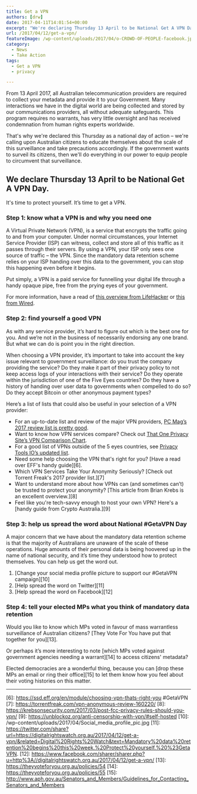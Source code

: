 ```yaml
---
title: Get a VPN
authors: [drw]
date: 2017-04-11T14:01:54+00:00
excerpt: "We're declaring Thursday 13 April to be National Get A VPN Day. It's time to protect yourself."
url: /2017/04/12/get-a-vpn/
featureImage: /wp-content/uploads/2017/04/o-CROWD-OF-PEOPLE-facebook.jpg
category:
  - News
  - Take Action
tags:
  - Get a VPN
  - privacy

---
```

<span style="font-weight: 400;">From 13 April 2017, all Australian telecommunication providers are required to collect your metadata and provide it to your Government. Many interactions we have in the digital world are being collected and stored by our communications providers, all without adequate safeguards. This program requires no warrants, has very little oversight and has received condemnation from human rights experts worldwide.</span>

<span style="font-weight: 400;">That's why we're declared this Thursday as a national day of action &#8211; we're calling upon Australian citizens to educate themselves about the scale of this surveillance and take precautions accordingly. If the government wants to surveil its citizens, then we'll do everything in our power to equip people to circumvent that surveillance.</span>

## **We declare Thursday 13 April to be National Get A VPN Day.**

<span style="font-weight: 400;">It's time to protect yourself. It&#8217;s time to get a VPN.</span>



### **Step 1: know what a VPN is and why you need one**

A Virtual Private Network (VPN), is a service that encrypts the traffic going to and from your computer. Under normal circumstances, your Internet Service Provider (ISP) can witness, collect and store all of this traffic as it passes through their servers. By using a VPN, your ISP only sees one source of traffic &#8211; the VPN. Since the mandatory data retention scheme relies on your ISP handing over this data to the government, you can stop this happening even before it begins.

Put simply, a VPN is a paid service for funnelling your digital life through a handy opaque pipe, free from the prying eyes of your government.

For more information, have a read of [this overview from LifeHacker][1] or [this from Wired][2].

####

### **Step 2: find yourself a good VPN**

As with any service provider, it&#8217;s hard to figure out which is the best one for you. And we&#8217;re not in the business of necessarily endorsing any one brand. But what we can do is point you in the right direction.

When choosing a VPN provider, it&#8217;s important to take into account the key issue relevant to government surveillance: do you trust the company providing the service? Do they make it part of their privacy policy to not keep access logs of your interactions with their service? Do they operate within the jurisdiction of one of the Five Eyes countries? Do they have a history of handing over user data to governments when compelled to do so? Do they accept Bitcoin or other anonymous payment types?

Here&#8217;s a list of lists that could also be useful in your selection of a VPN provider:

  * For an up-to-date list and review of the major VPN providers, [PC Mag&#8217;s 2017 review list is pretty good][3].
  * Want to know how VPN services compare? Check out [That One Privacy Site&#8217;s VPN Comparison Chart][4].
  * For a good list of VPNs outside of the 5 eyes countries, see [Privacy Tools IO&#8217;s updated list][5].
  * Need some help choosing the VPN that's right for you? [Have a read over EFF's handy guide][6].
  * Which VPN Services Take Your Anonymity Seriously? [Check out Torrent Freak's 2017 provider list.][7]
  * Want to understand more about how VPNs can (and sometimes can&#8217;t) be trusted to protect your anonymity? [This article from Brian Krebs is an excellent overview.][8]
  * Feel like you're tech-savvy enough to host your own VPN? Here's a [handy guide from Crypto Australia.][9]

####

### **Step 3: help us spread the word about National #GetaVPN Day**

A major concern that we have about the mandatory data retention scheme is that the majority of Australians are unaware of the scale of these operations. Huge amounts of their personal data is being hoovered up in the name of national security, and it&#8217;s time they understood how to protect themselves. You can help us get the word out.

  1. [Change your social media profile picture to support our #GetaVPN campaign][10]
  2. [Help spread the word on Twitter][11]
  3. [Help spread the word on Facebook][12]



### **Step 4: tell your elected MPs what you think of mandatory data retention**

Would you like to know which MPs voted in favour of mass warrantless surveillance of Australian citizens? [They Vote For You have put that together for you][13].

Or perhaps it&#8217;s more interesting to note [which MPs voted against government agencies needing a warrant][14] to access citizens' metadata?

Elected democracies are a wonderful thing, because you can [drop these MPs an email or ring their office][15] to let them know how you feel about their voting histories on this matter.



* * *

 [1]: https://www.lifehacker.com.au/2017/03/what-is-a-vpn/
 [2]: https://www.wired.com/2017/03/want-use-vpn-protect-privacy-start/
 [3]: http://au.pcmag.com/software/138/guide/the-best-vpn-services-of-2017
 [4]: https://thatoneprivacysite.net/vpn-comparison-chart/
 [5]: https://privacytoolsio.github.io/privacytools.io/#vpn
 [6]: https://ssd.eff.org/en/module/choosing-vpn-thats-right-you #GetaVPN
 [7]: https://torrentfreak.com/vpn-anonymous-review-160220/
 [8]: https://krebsonsecurity.com/2017/03/post-fcc-privacy-rules-should-you-vpn/
 [9]: https://unblockoz.org/anti-censorship-with-vpn/#self-hosted
 [10]: /wp-content/uploads/2017/04/Social_media_profile_pic.jpg
 [11]: https://twitter.com/share?url=https://digitalrightswatch.org.au/2017/04/12/get-a-vpn/&related=Digital%20Rights%20Watch&text=Mandatory%20data%20retention%20begins%20this%20week.%20Protect%20yourself.%20%23GetaVPN.
 [12]: https://www.facebook.com/sharer/sharer.php?u=http%3A//digitalrightswatch.org.au/2017/04/12/get-a-vpn/
 [13]: https://theyvoteforyou.org.au/policies/54
 [14]: https://theyvoteforyou.org.au/policies/55
 [15]: http://www.aph.gov.au/Senators_and_Members/Guidelines_for_Contacting_Senators_and_Members
